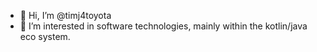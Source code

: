 - 👋 Hi, I’m @timj4toyota
- 👀 I’m interested in software technologies, mainly within the kotlin/java eco system.
